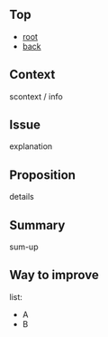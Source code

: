 ## Top
- [root](../../)
- [back](../)

## Context
scontext / info

## Issue
explanation

## Proposition
details

## Summary
sum-up

## Way to improve
list:
- A
- B